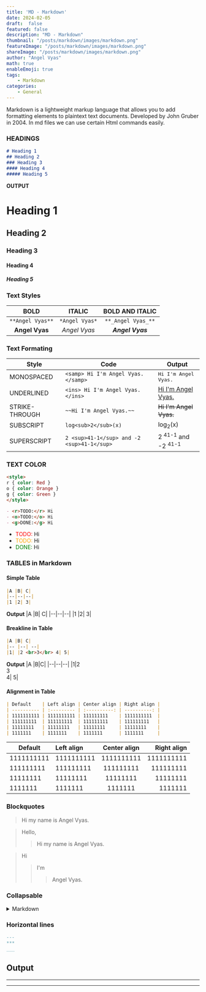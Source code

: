 ```yaml
---
title: 'MD - Markdown'
date: 2024-02-05
draft:  false   
featured: false  
description: "MD - Markdown"
thumbnail: "/posts/markdown/images/markdown.png"
featureImage: "/posts/markdown/images/markdown.png" 
shareImage: "/posts/markdown/images/markdown.png"
author: "Angel Vyas"
math: true
enableEmoji: true
tags:
    - Markdown
categories:     
    - General
---
```


Markdown is a lightweight markup language that allows you to add formatting elements to plaintext text documents. Developed by John Gruber in 2004.
In md files we can use certain Html commands easily.

### HEADINGS

```md
# Heading 1
## Heading 2
### Heading 3
#### Heading 4
##### Heading 5
```
**OUTPUT**
# Heading 1
## Heading 2
### Heading 3
#### Heading 4
##### Heading 5

### Text Styles

| BOLD | ITALIC | BOLD AND ITALIC |
|:--:|:--:|:--:|
| `**Angel Vyas**` | `*Angel Vyas*` | `**_Angel Vyas_**`|
|**Angel Vyas**|*Angel Vyas*| **_Angel Vyas_**|


### Text Formating
| Style| Code | Output|
|--|--|--|
| MONOSPACED | `<samp> Hi I'm Angel Vyas.</samp>` | <samp> Hi I'm Angel Vyas.</samp> |
| UNDERLINED | `<ins> Hi I'm Angel Vyas.</ins>` | <ins> Hi I'm Angel Vyas.</ins> |
| STRIKE-THROUGH | `~~Hi I'm Angel Vyas.~~` | ~~Hi I'm Angel Vyas.~~ |
| SUBSCRIPT | `log<sub>2</sub>(x)` | log<sub>2</sub>(x) |
| SUPERSCRIPT | `2 <sup>41-1</sup> and -2 <sup>41-1</sup>` | 2 <sup>41-1</sup> and -2 <sup>41-1</sup> |


### TEXT COLOR

```md
<style>
r { color: Red }
o { color: Orange }
g { color: Green }
</style>

- <r>TODO:</r> Hi
- <o>TODO:</o> Hi
- <g>DONE:</g> Hi
```

<style>
r { color: Red }
o { color: Orange }
g { color: Green }
</style>

- <r>TODO:</r> Hi
- <o>TODO:</o> Hi
- <g>DONE:</g> Hi

### TABLES in Markdown

#### Simple Table

```md
|A |B| C|
|--|--|--|
|1 |2| 3|
```
**Output**
|A |B| C|
|--|--|--|
|1 |2| 3|

#### Breakline in Table 

```md
|A |B| C|
|-- |--| --|
|1| |2 <br>3</br> 4| 5|
```

**Output**
|A |B|C|
|--|--|--|
|1|2 <br>3<br/> 4| 5|

#### Alignment in Table
```md
| Default    | Left align | Center align | Right align |
| ---------- | :--------- | :----------: | ----------: |
| 1111111111 | 1111111111 | 111111111    | 1111111111  |
| 111111111  | 111111111  | 111111111    | 111111111   |
| 11111111   | 11111111   | 11111111     | 11111111    |
| 1111111    | 1111111    | 1111111      | 1111111     |
```
| Default    | Left align | Center align | Right align |
| ---------- | :--------- | :----------: | ----------: |
| 1111111111 | 1111111111 | 1111111111   | 1111111111  |
| 111111111  | 111111111  | 111111111    | 111111111   |
| 11111111   | 11111111   | 11111111     | 11111111    |
| 1111111    | 1111111    | 1111111      | 1111111     |

### Blockquotes
> Hi my name is Angel Vyas.

> Hello,
>> Hi my name is Angel Vyas.

>Hi
>>I'm
>>>Angel Vyas.


### Collapsable

<details>
  <summary>Markdown</summary>
-  <kbd>[Markdown Editor](https://binarytree.dev/me)</kbd>
-  <kbd>[Table Of Content](https://binarytree.dev/toc)</kbd>
-  <kbd>[Markdown Table Generator](https://binarytree.dev/md_table_generator)</kbd>

</details>

### Horizontal lines
```md
---
***
___
```
**Output**
---
***
___
<br>

